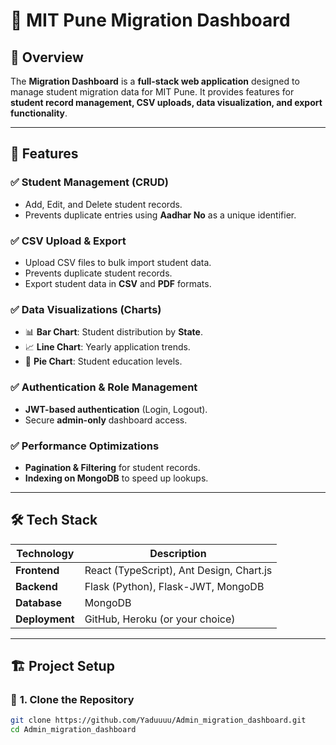 # 🏫 MIT Pune Migration Dashboard

## 📌 Overview
The **Migration Dashboard** is a **full-stack web application** designed to manage student migration data for MIT Pune. It provides features for **student record management, CSV uploads, data visualization, and export functionality**.

---

## 🚀 Features
### ✅ **Student Management (CRUD)**
- Add, Edit, and Delete student records.
- Prevents duplicate entries using **Aadhar No** as a unique identifier.

### ✅ **CSV Upload & Export**
- Upload CSV files to bulk import student data.
- Prevents duplicate student records.
- Export student data in **CSV** and **PDF** formats.

### ✅ **Data Visualizations (Charts)**
- 📊 **Bar Chart**: Student distribution by **State**.
- 📈 **Line Chart**: Yearly application trends.
- 🥧 **Pie Chart**: Student education levels.

### ✅ **Authentication & Role Management**
- **JWT-based authentication** (Login, Logout).
- Secure **admin-only** dashboard access.

### ✅ **Performance Optimizations**
- **Pagination & Filtering** for student records.
- **Indexing on MongoDB** to speed up lookups.
  
---

## 🛠️ **Tech Stack**
| Technology | Description |
|------------|------------|
| **Frontend** | React (TypeScript), Ant Design, Chart.js |
| **Backend**  | Flask (Python), Flask-JWT, MongoDB |
| **Database** | MongoDB|
| **Deployment** | GitHub, Heroku (or your choice) |

---

## 🏗 **Project Setup**
### 🔹 **1. Clone the Repository**
```sh
git clone https://github.com/Yaduuuu/Admin_migration_dashboard.git
cd Admin_migration_dashboard
